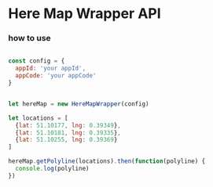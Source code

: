 # Here Map Wrapper API

### how to use 
```javascript

const config = {
  appId: 'your appId',
  appCode: 'your appCode'
}


let hereMap = new HereMapWrapper(config)

let locations = [
  {lat: 51.10177, lng: 0.39349},
  {lat: 51.10181, lng: 0.39335},
  {lat: 51.10255, lng: 0.39369}
]

hereMap.getPolyline(locations).then(function(polyline) {
  console.log(polyline)
})

```